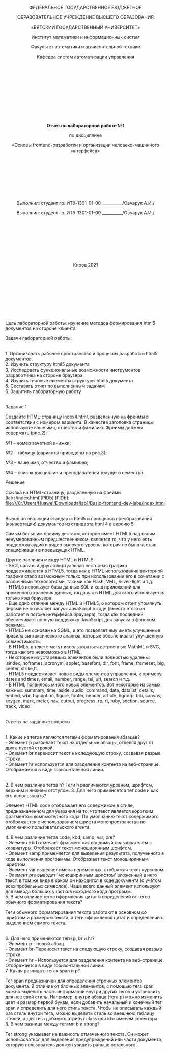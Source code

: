 <p align="center" >ФЕДЕРАЛЬНОЕ ГОСУДАРСТВЕННОЕ БЮДЖЕТНОЕ  </p> 
<p align="center">ОБРАЗОВАТЕЛЬНОЕ УЧРЕЖДЕНИЕ ВЫСШЕГО ОБРАЗОВАНИЯ</p> 
<p align="center">«ВЯТСКИЙ ГОСУДАРСТВЕННЫЙ УНИВЕРСИТЕТ» </p> 
  
  
<p align="center" >Институт математики и информационных систем</p> 
<p align="center">Факультет автоматики и вычислительной техники</p>
<p align="center">Кафедра систем автоматизации управления</p>
<br>
<br>
<br>
<br>
<br>
<br>
<br>
<br>
<br>
<p align="center" ><strong><br>Отчет по лабораторной работе №1</br></strong></p> 
<p align="center" >по дисциплине</p>
<p align="center" >«Основы frontend-разработки и организации человеко-машинного интерфейса»</p>
<br>
<br>
<br>
<br>
<br>
<br>
<br>
<p align="center" >Выполнил:	студент гр. ИТб-1301-01-00 __________/Овчарук А.И./</p>
<p align="center" >Выполнил:	студент гр. ИТб-1301-01-00 __________/Овчарук А.И./</p>
<br>
<br>
<br>
<br>
<br>
<br>
<br>
<p align="center">Киров 2021</p>
<br>
<br>
<br>
<br>
<br>
<br>
<br>
<br>
<p>Цель лабораторной работы: изучение методов формирования html5 документов на стороне клиента.</p>
<p>Задачи лабораторной работы:</p>
<br>1.	Организовать рабочее пространство и процессы разработки html5 документов.
<br>2.	Изучить структуру html5 документа
<br>3.	Исследовать функциональные возможности инструментов разработчика на стороне браузера
<br>4.	Изучить типовые элементы структуры html5 документа
<br>5.	Составить отчет по выполненным задачам
<br>6.	Защитить лабораторную работу
<p><br>Задание 1</br></p>
<p>Создайте HTML-страницу index4.html, разделенную на фреймы в соответствии с номером варианта. В качестве заголовка страницы используйте ваше имя, отчество и фамилию. Фреймы должны содержать (рис.2):</p>

№1 – номер зачетной книжки;

№2 – таблицу (варианты приведены на рис.3);

№3 – ваше имя, отчество и фамилию;

№4 – список дисциплин и преподавателей текущего семестра.
<p>Решение</p>

Ссылка на HTML-страницу, разделенную на фреймы <br>
[labs/index.html][PlDb]
[PlDb]: <file:///C:/Users/Huawei/Downloads/lab1/Basic-frontend-dev-labs/index.html>

<p><br>Вывод по эволюции стандарта html5 и принципов преобразования (конвертации) документов из стандарта html 4 в версию 5:</p>
<p>Самым большим преимуществом, которое имеет HTML5 над своим ненумерованным предшественником, является то, что у него есть поддержка аудио и видео высокого уровня, которая не была частью спецификации в предыдущих HTML.<p> 
Другие различия между HTML и HTML5:
<br>	- SVG, canvas и другая виртуальная векторная графика поддерживаются в HTML5, тогда как в HTML использование векторной графики стало возможным только при использовании его в сочетании с различными технологиями, такими как Flash, VML, Silver-light и т.д.
<br>-	HTML5 использует базы данных SQL и кеш приложений для временного хранения данных, тогда как в HTML для этого используется только кэш браузера.
<br>-	Еще одно отличие между HTML и HTML5, о котором стоит упомянуть: первый не позволяет запуск JavaScript в коде (вместо этого он работает в потоке интерфейса браузера), тогда как последний обеспечивает полную поддержку JavaScript для запуска в фоновом режиме..
<br>-	HTML5 не основан на SGML, и это позволяет ему иметь улучшенные правила синтаксического анализа, которые обеспечивают улучшенную совместимость.
<br>-	В HTML5, в тексте могут использоваться встроенные MathML и SVG, тогда как это невозможно в HTML.
<br>-	Некоторые из устаревших элементов были полностью удалены: isindex, noframes, acronym, applet, basefont, dir, font, frame, frameset, big, center, strike,tt.
<br>-	HTML5 поддерживает новые виды элементов управления, к примеру, dates and times, email, number, range, tel, url, search и т.д.
<br>-	В HTML появилось много новых элементов. Вот некоторые из самых важных: summary, time, aside, audio, command, data, datalist, details, embed, wbr, figcaption, figure, footer, header, article, hgroup, bdi, canvas, keygen, mark, meter, nav, output, progress, rp, rt, ruby, section, source, track, video.
<p><br>Ответы на заданные вопросы:</br></p>

<br>1.	Какие из тегов являются тегами форматирования абзацев?
<br>- 	Элемент p разбивает текст на отдельные абзацы, отделяя друг от друга пустой строкой. 
<br>-   Элемент br переносит текст на следующую строку, создавая разрыв строки.
<br>-  	Элемент hr используется для разделения контента на веб-странице. Отображается в виде горизонтальной линии.

<br>2.	В чем различие тегов h?
Теги h  различаются уровнем, шрифтом, верхним и нижнем отступом.
    3.  Для чего применяется тег code и как его использовать?
<p>Элемент HTML code отображает его содержимое в стиле, предназначенном для указания на то, что текст является коротким фрагментом компьютерного кода. По умолчанию текст содержимого отображается с использованием шрифта монопространства по умолчанию пользовательского агента.</p>
4.	В чем различие тегов code, kbd, samp, var, pre?
<br>-	Элемент kbd отмечает фрагмент как вводимый пользователем с клавиатуры. Отображает текст моноширинным шрифтом.
<br>-	Элемент samp применяется для выделения результата, полученного в ходе выполнения программы. Отображает текст моноширинным шрифтом.
<br>-	Элемент var выделяет имена переменных, отображая текст курсивом.
<br>-	Элемент pre выводит 'моноширинным шрифтом' вложенный в него текст, в том же виде в каком он находится в коде документа (с учётом всех пробельных символов). Чаще всего данный элемент используют для вывода больших участков исходного кода программ.
<br>5.	В чем отличие тегов оформления цитат и определений от тегов обычного форматирования текста?
<p>Теги обычного форматирования текста работают в основном со шрифтом и размером текста, а теги оформления цитат и определений с выделением самого текста.</p>
<br>6.	Для чего применяются теги p, br и hr?
<br>-	Элемент p - новый абзац.
<br>-	Элемент br-Переносит текст на следующую строку, создавая разрыв строки.
<br>-	Элемент hr - Используется для разделения контента на веб-странице. Отображается в виде горизонтальной линии.
<br>7.	Какая разница в тегах span и p?</br>
<p>Тег span предназначен для определения строчных элементов документа. В отличие от блочных элементов, с помощью тега span можно выделить часть информации внутри других тегов и установить для нее свой стиль. Например, внутри абзаца (тега p) можно изменить цвет и размер первой буквы, если добавить начальный и конечный тег span и определить для него стиль текста. Чтобы не описывать каждый раз стиль внутри тега, можно выделить стиль во внешнюю таблицу стилей, а для тега добавить атрибут class или id с именем селектора.
<br>8.	В чем разница между тегами b и strong?
<br><p>Тег strong указывает на важность отмеченного текста. Он может использоваться для выделения предупреждений или части документа, которую пользователь должен увидеть раньше остального.</p>

